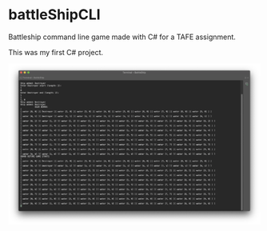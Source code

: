 # battleShipCLI

Battleship command line game made with C# for a TAFE assignment.

This was my first C# project.

<img src="Battleship/battleship.png" alt="battleship game image" width="1000"/>